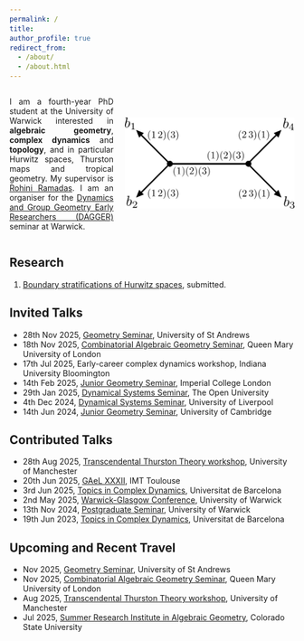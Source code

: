 ```yaml
---
permalink: /
title:
author_profile: true
redirect_from: 
  - /about/
  - /about.html
---
```


<div style="display: flex; align-items: center;">
  <div style="flex: 1; padding-right: 20px; text-align:justify;" markdown="1">
    
I am a fourth-year PhD student at the University of Warwick interested in **algebraic geometry**, **complex dynamics** and **topology**, and in particular Hurwitz spaces, Thurston maps and tropical geometry. My supervisor is [Rohini Ramadas](https://sites.google.com/view/rohini-ramadas/home?authuser=1). I am an organiser for the [Dynamics and Group Geometry Early Researchers (DAGGER)](https://warwick.ac.uk/fac/sci/maths/research/events/seminars/areas/dagger/) seminar at Warwick.
    
  </div>
  <div style="flex: 0 0 300px;">
    <img src="/images/decorated_tree_example.png" alt="Decorated tree example" width="300">
  </div>
</div>

## Research
1. [Boundary stratifications of Hurwitz spaces](https://arxiv.org/abs/2503.05688), submitted.


## Invited Talks
- 28th Nov 2025, [Geometry Seminar](https://www.thibaultpoiret.com/st-andrews-geometry-seminar), University of St Andrews
- 18th Nov 2025, [Combinatorial Algebraic Geometry Seminar](https://sites.google.com/view/tropical-geometric-comb/home/?authuser=1), Queen Mary University of London
- 17th Jul 2025, Early-career complex dynamics workshop, Indiana University Bloomington
- 14th Feb 2025, [Junior Geometry Seminar](https://www.imperial.ac.uk/geometry/seminars/junior-geometry-seminar/), Imperial College London
- 29th Jan 2025, [Dynamical Systems Seminar](https://sites.google.com/view/oudynamicalsystems/?authuser=1), The Open University
- 4th Dec 2024, [Dynamical Systems Seminar](https://www.liverpool.ac.uk/mathematical-sciences/research/pure-mathematics/dynamical-systems/), University of Liverpool
- 14th Jun 2024, [Junior Geometry Seminar](https://talks.cam.ac.uk/show/index/48314), University of Cambridge

## Contributed Talks
- 28th Aug 2025, [Transcendental Thurston Theory workshop](https://sites.google.com/view/ttt-2025/talk-schedule?authuser=1), University of Manchester
- 20th Jun 2025, [GAeL XXXII](https://sites.google.com/view/gaelxxxii/home?authuser=1), IMT Toulouse
- 3rd Jun 2025, [Topics in Complex Dynamics](https://www.ub.edu/dynsys/tcd2025/), Universitat de Barcelona
- 2nd May 2025, [Warwick-Glasgow Conference](https://www.marctruter.com/conferences), University of Warwick
- 13th Nov 2024, [Postgraduate Seminar](https://warwick.ac.uk/fac/sci/maths/research/events/seminars/areas/postgraduate/), University of Warwick
- 19th Jun 2023, [Topics in Complex Dynamics](https://www.gsd.uab.cat/tcd2023/), Universitat de Barcelona

## Upcoming and Recent Travel
- Nov 2025, [Geometry Seminar](https://www.thibaultpoiret.com/st-andrews-geometry-seminar), University of St Andrews
- Nov 2025, [Combinatorial Algebraic Geometry Seminar](https://sites.google.com/view/tropical-geometric-comb/home/?authuser=1), Queen Mary University of London
- Aug 2025, [Transcendental Thurston Theory workshop](https://sites.google.com/view/ttt-2025/talk-schedule?authuser=1), University of Manchester
- Jul 2025, [Summer Research Institute in Algebraic Geometry](https://sites.google.com/view/2025summerinstitute?authuser=1), Colorado State University

